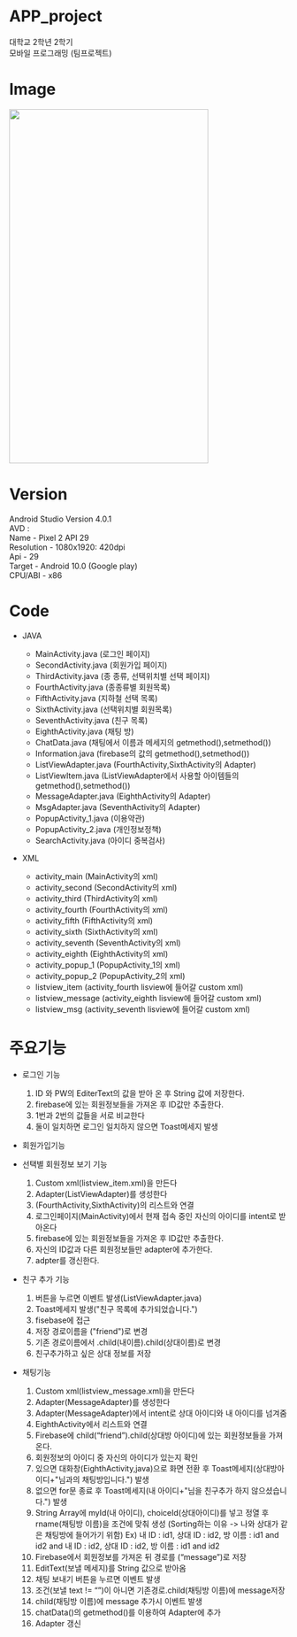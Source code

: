 # APP_project
대학교 2학년 2학기   
모바일 프로그래밍 (팀프로젝트)

# Image
<img src = 'https://user-images.githubusercontent.com/94786383/143447639-ed78cf8d-36d8-4b1d-843f-dd976e00e346.png' width='360' height='640' >

# Version 
Android Studio Version 4.0.1    
AVD :    
Name - Pixel 2 API 29    
Resolution - 1080x1920: 420dpi   
Api - 29   
Target - Android 10.0 (Google play)    
CPU/ABI - x86   

# Code
- JAVA
    - MainActivity.java (로그인 페이지)   
    - SecondActivity.java (회원가입 페이지)    
    - ThirdActivity.java (종 종류, 선택위치별 선택 페이지)   
    - FourthActivity.java (종종류별 회원목록)   
    - FifthActivity.java (지하철 선택 목록)   
    - SixthActivity.java (선택위치별 회원목록)   
    - SeventhActivity.java (친구 목록)   
    - EighthActivity.java (채팅 방)   
    - ChatData.java  (채팅에서 이름과 메세지의 getmethod(),setmethod())   
    - Information.java (firebase의 값의 getmethod(),setmethod())   
    - ListViewAdapter.java (FourthActivity,SixthActivity의 Adapter)   
    - ListViewItem.java (ListViewAdapter에서 사용할 아이템들의 getmethod(),setmethod())   
    - MessageAdapter.java (EighthActivity의 Adapter)   
    - MsgAdapter.java (SeventhActivity의 Adapter)   
    - PopupActivity_1.java (이용약관)   
    - PopupActivity_2.java (개인정보정책)   
    - SearchActivity.java (아이디 중복검사)   

- XML
    - activity_main (MainActivity의 xml)   
    - activity_second (SecondActivity의 xml)   
    - activity_third (ThirdActivity의 xml)   
    - activity_fourth (FourthActivity의 xml)   
    - activity_fifth (FifthActivity의 xml)   
    - activity_sixth (SixthActivity의 xml)   
    - activity_seventh (SeventhActivity의 xml)   
    - activity_eighth (EighthActivity의 xml)   
    - activity_popup_1 (PopupActivity_1의 xml)   
    - activity_popup_2 (PopupActivity_2의 xml)   
    - listview_item (activity_fourth lisview에 들어갈 custom xml)   
    - listview_message (activity_eighth lisview에 들어갈 custom xml)   
    - listview_msg (activity_seventh lisview에 들어갈 custom xml)   

# 주요기능

- 로그인 기능    
    1. ID 와 PW의 EditerText의 값을 받아 온 후 String 값에 저장한다.   
    2. firebase에 있는 회원정보들을 가져온 후 ID값만 추출한다.   
    3. 1번과 2번의 값들을 서로 비교한다   
    4. 둘이 일치하면 로그인 일치하지 않으면 Toast메세지 발생   

- 회원가입기능

- 선택별 회원정보 보기 기능 
    1. Custom xml(listview_item.xml)을 만든다   
    2. Adapter(ListViewAdapter)를 생성한다   
    3. (FourthActivity,SixthActivity)의 리스트와 연결   
    4. 로그인페이지(MainActivity)에서 현재 접속 중인 자신의 아이디를 intent로 받아온다   
    5. firebase에 있는 회원정보들을 가져온 후 ID값만 추출한다.   
    6. 자신의 ID값과 다른 회원정보들만 adapter에 추가한다.   
    7. adpter를 갱신한다.   

- 친구 추가 기능 
    1. 버튼을 누르면 이벤트 발생(ListViewAdapter.java)   
    2. Toast메세지 발생("친구 목록에 추가되었습니다.")   
    3. fisebase에 접근    
    4. 저장 경로이름을 ("friend")로 변경   
    5. 기존 경로이름에서 .child(내이름).child(상대이름)로 변경   
    6. 친구추가하고 싶은 상대 정보를 저장   

- 채팅기능 
    1. Custom xml(listview_message.xml)을 만든다   
    2. Adapter(MessageAdapter)를 생성한다   
    3. Adapter(MessageAdapter)에서 intent로 상대 아이디와 내 아이디를 넘겨줌   
    4. EighthActivity에서 리스트와 연결   
    5. Firebase에 child(“friend”).child(상대방 아이디)에 있는 회원정보들을 가져온다.   
    6. 회원정보의 아이디 중 자신의 아이디가 있는지 확인    
    7. 있으면 대화창(EighthActivity,java)으로 화면 전환 후 Toast메세지(상대방아이디+"님과의 채팅방입니다.") 발생    
    8. 없으면 for문 종료 후 Toast메세지(내 아이디+"님을 친구추가 하지 않으셨습니다.") 발생   
    9. String Array에 myId(내 아이디), choiceId(상대아이디)를 넣고 정열 후 rname(채팅방 이름)을 조건에 맞춰 생성 (Sorting하는 이유 -> 나와 상대가 같은 채팅방에 들어가기 위함)   Ex) 내 ID : id1, 상대 ID : id2, 방 이름 : id1 and id2 and 내 ID : id2, 상대 ID : id2, 방 이름 : id1 and id2   
    10. Firebase에서 회원정보를 가져온 뒤 경로를 (“message”)로 저장   
    11. EditText(보낼 메세지)를 String 값으로 받아옴    
    12. 채팅 보내기 버튼을 누르면 이벤트 발생   
    13. 조건(보낼 text != “”)이 아니면 기존경로.child(채팅방 이름)에 message저장   
    14. child(채팅방 이름)에 message 추가시 이벤트 발생   
    15. chatData()의 getmethod()를 이용하여 Adapter에 추가   
    16. Adapter 갱신   